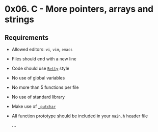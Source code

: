 # 0x06. C - More pointers, arrays and strings


## Requirements

- Allowed editors: `vi`, `vim`, `emacs`
- Files should end with a new line
- Code should use [`Betty`](https://github.com/holbertonschool/Betty/wiki) style
- No use of global variables
- No more than 5 functions per file
- No use of standard library
- Make use of [`_putchar`](https://github.com/holbertonschool/_putchar.c/blob/master/_putchar.c)
- All function prototype should be included in your `main.h` header file

  **...**
